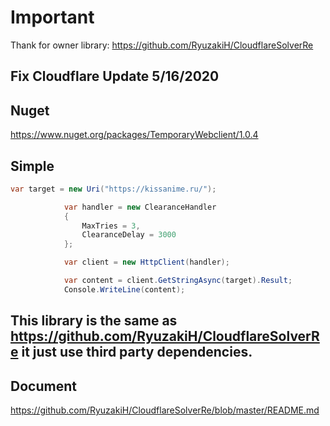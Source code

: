 # Important
Thank for owner library: https://github.com/RyuzakiH/CloudflareSolverRe

## Fix Cloudflare Update 5/16/2020

## Nuget
https://www.nuget.org/packages/TemporaryWebclient/1.0.4

## Simple
```c#
var target = new Uri("https://kissanime.ru/");

            var handler = new ClearanceHandler
            {
                MaxTries = 3,
                ClearanceDelay = 3000
            };

            var client = new HttpClient(handler);

            var content = client.GetStringAsync(target).Result;
            Console.WriteLine(content);
```


## This library is the same as https://github.com/RyuzakiH/CloudflareSolverRe it just use third party dependencies.
## Document 
https://github.com/RyuzakiH/CloudflareSolverRe/blob/master/README.md

